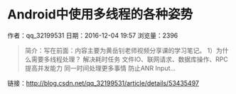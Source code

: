 # Android中使用多线程的各种姿势
作者：qq_32199531
日期：2016-12-04 19:57
浏览量：2396
> 简介：写在前面：内容主要为黄岳钊老师视频分享课的学习笔记。
1）为什么需要多线程处理？
解决耗时任务 
文件IO、联网请求、数据库操作、RPC
提高并发能力 
同一时间处理更多事情
防止ANR 
Input...

 链接：http://blog.csdn.net/qq_32199531/article/details/53435497
